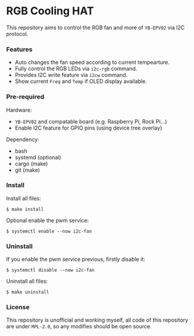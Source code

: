 # RGB Cooling HAT

This repository aims to control the RGB fan and more of
`YB-EPV02` via I2C protocol.

### Features

- Auto changes the fan speed according to current tempearture.
- Fully control the RGB LEDs via `i2c-rgb` command.
- Provides I2C write feature via `i2cw` command.
- Show current `Freq` and `Temp` if OLED display available.

### Pre-required

Hardware:
- `YB-EPV02` and compatable board
  (e.g. Raspberry Pi, Rock Pi...)
- Enable I2C feature for GPIO pins
  (using device tree overlay)

Dependency:
- bash
- systemd (optional)
- cargo (make)
- git (make)

### Install

Install all files:

``` shell
$ make install
```

Optional enable the pwm service:

``` shell
$ systemctl enable --now i2c-fan
```

### Uninstall

If you enable the pwm service previous,
firstly disable it:

``` shell
$ systemctl disable --now i2c-fan
```

Uninstall all files:

``` shell
$ make uninstall
```

### License

This repository is unofficial and working myself,
all code of this repository are under `MPL-2.0`,
so any modifies should be open source.
